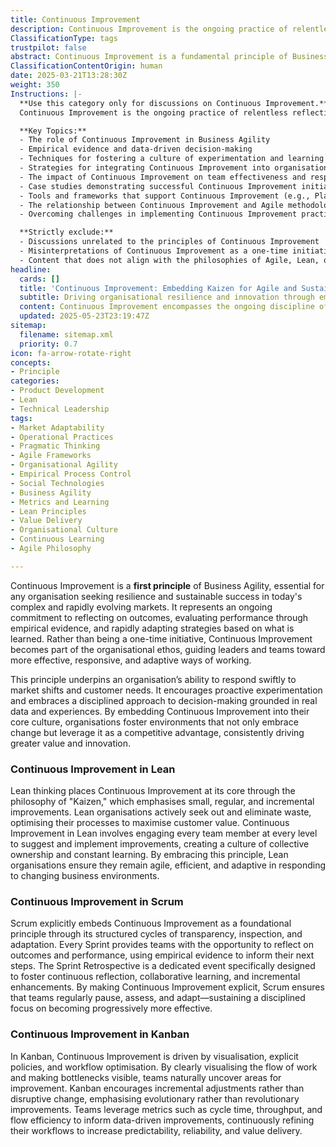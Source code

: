 ```yaml
---
title: Continuous Improvement
description: Continuous Improvement is the ongoing practice of relentless reflection and adaptation, driven by empirical evidence, aimed at consistently enhancing processes, products, and team effectiveness. It embodies a commitment to incremental and measurable advancements, fostering a culture of proactive experimentation, rapid feedback, and learning to achieve sustainable and strategic business agility.
ClassificationType: tags
trustpilot: false
abstract: Continuous Improvement is a fundamental principle of Business Agility, crucial for organisations aiming to achieve resilience and sustainable success in dynamic and complex markets. It involves a continuous commitment to reflecting on outcomes, evaluating performance through empirical evidence, and adapting strategies based on insights gained. This principle is not a one-off initiative but rather an integral part of an organisation's culture, guiding teams and leaders towards more effective and responsive ways of working. Continuous Improvement enhances an organisation's ability to swiftly respond to market changes and customer demands, fostering a proactive approach to experimentation and data-driven decision-making. In Lean methodologies, Continuous Improvement is central to the philosophy of "Kaizen," which promotes small, incremental enhancements and engages all team members in the improvement process. In Scrum, it is embedded through structured cycles of transparency, inspection, and adaptation, particularly during Sprint Retrospectives, which facilitate reflection and collaborative learning. Kanban drives Continuous Improvement through visualisation and workflow optimisation, encouraging teams to identify and address bottlenecks while making incremental adjustments. By embedding Continuous Improvement into their core practices, organisations can leverage change as a competitive advantage, consistently driving innovation and delivering greater value.
ClassificationContentOrigin: human
date: 2025-03-21T13:28:30Z
weight: 350
Instructions: |-
  **Use this category only for discussions on Continuous Improvement.**  
  Continuous Improvement is the ongoing practice of relentless reflection and adaptation, driven by empirical evidence, aimed at consistently enhancing processes, products, and team effectiveness. It embodies a commitment to incremental and measurable advancements, fostering a culture of proactive experimentation, rapid feedback, and learning to achieve sustainable and strategic business agility.

  **Key Topics:**
  - The role of Continuous Improvement in Business Agility
  - Empirical evidence and data-driven decision-making
  - Techniques for fostering a culture of experimentation and learning
  - Strategies for integrating Continuous Improvement into organisational processes
  - The impact of Continuous Improvement on team effectiveness and responsiveness
  - Case studies demonstrating successful Continuous Improvement initiatives
  - Tools and frameworks that support Continuous Improvement (e.g., Plan-Do-Check-Act, Kaizen)
  - The relationship between Continuous Improvement and Agile methodologies
  - Overcoming challenges in implementing Continuous Improvement practices

  **Strictly exclude:**
  - Discussions unrelated to the principles of Continuous Improvement
  - Misinterpretations of Continuous Improvement as a one-time initiative
  - Content that does not align with the philosophies of Agile, Lean, or Evidence-Based Management
headline:
  cards: []
  title: 'Continuous Improvement: Embedding Kaizen for Agile and Sustainable Success'
  subtitle: Driving organisational resilience and innovation through empirical reflection, incremental experimentation, and data-informed decision-making.
  content: Continuous Improvement encompasses the ongoing discipline of inspecting outcomes, leveraging empirical evidence, and adapting organisational practices to enhance responsiveness, resilience, and value delivery. It includes incremental experimentation, data-informed decision-making, workflow optimisation, and fostering a culture of collective ownership and proactive learning to effectively navigate complex, evolving market conditions.
  updated: 2025-05-23T23:19:47Z
sitemap:
  filename: sitemap.xml
  priority: 0.7
icon: fa-arrow-rotate-right
concepts:
- Principle
categories:
- Product Development
- Lean
- Technical Leadership
tags:
- Market Adaptability
- Operational Practices
- Pragmatic Thinking
- Agile Frameworks
- Organisational Agility
- Empirical Process Control
- Social Technologies
- Business Agility
- Metrics and Learning
- Lean Principles
- Value Delivery
- Organisational Culture
- Continuous Learning
- Agile Philosophy

---
```

Continuous Improvement is a **first principle** of Business Agility, essential for any organisation seeking resilience and sustainable success in today's complex and rapidly evolving markets. It represents an ongoing commitment to reflecting on outcomes, evaluating performance through empirical evidence, and rapidly adapting strategies based on what is learned. Rather than being a one-time initiative, Continuous Improvement becomes part of the organisational ethos, guiding leaders and teams toward more effective, responsive, and adaptive ways of working.

This principle underpins an organisation’s ability to respond swiftly to market shifts and customer needs. It encourages proactive experimentation and embraces a disciplined approach to decision-making grounded in real data and experiences. By embedding Continuous Improvement into their core culture, organisations foster environments that not only embrace change but leverage it as a competitive advantage, consistently driving greater value and innovation.

### Continuous Improvement in Lean

Lean thinking places Continuous Improvement at its core through the philosophy of "Kaizen," which emphasises small, regular, and incremental improvements. Lean organisations actively seek out and eliminate waste, optimising their processes to maximise customer value. Continuous Improvement in Lean involves engaging every team member at every level to suggest and implement improvements, creating a culture of collective ownership and constant learning. By embracing this principle, Lean organisations ensure they remain agile, efficient, and adaptive in responding to changing business environments.

### Continuous Improvement in Scrum

Scrum explicitly embeds Continuous Improvement as a foundational principle through its structured cycles of transparency, inspection, and adaptation. Every Sprint provides teams with the opportunity to reflect on outcomes and performance, using empirical evidence to inform their next steps. The Sprint Retrospective is a dedicated event specifically designed to foster continuous reflection, collaborative learning, and incremental enhancements. By making Continuous Improvement explicit, Scrum ensures that teams regularly pause, assess, and adapt—sustaining a disciplined focus on becoming progressively more effective.

### Continuous Improvement in Kanban

In Kanban, Continuous Improvement is driven by visualisation, explicit policies, and workflow optimisation. By clearly visualising the flow of work and making bottlenecks visible, teams naturally uncover areas for improvement. Kanban encourages incremental adjustments rather than disruptive change, emphasising evolutionary rather than revolutionary improvements. Teams leverage metrics such as cycle time, throughput, and flow efficiency to inform data-driven improvements, continuously refining their workflows to increase predictability, reliability, and value delivery.
